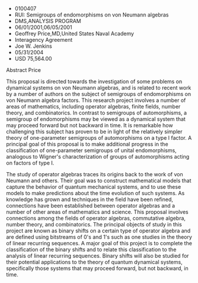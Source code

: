 
* 0100407
* RUI: Semigroups of endomorphisms on von Neumann algebras
* DMS,ANALYSIS PROGRAM
* 06/01/2001,06/05/2001
* Geoffrey Price,MD,United States Naval Academy
* Interagency Agreement
* Joe W. Jenkins
* 05/31/2004
* USD 75,564.00

Abstract Price

This proposal is directed towards the investigation of some problems on
dynamical systems on von Neumann algebras, and is related to recent work by a
number of authors on the subject of semigroups of endomorphisms on von Neumann
algebra factors. This research project involves a number of areas of
mathematics, including operator algebras, finite fields, number theory, and
combinatorics. In contrast to semigroups of automorphisms, a semigroup of
endomorphisms may be viewed as a dynamical system that may proceed forward but
not backward in time. It is remarkable how challenging this subject has proven
to be in light of the relatively simpler theory of one-parameter semigroups of
automorphisms on a type I factor. A principal goal of this proposal is to make
additional progress in the classification of one-parameter semigroups of unital
endomorphisms, analogous to Wigner's characterization of groups of automorphisms
acting on factors of type I.

The study of operator algebras traces its origins back to the work of von
Neumann and others. Their goal was to construct mathematical models that capture
the behavior of quantum mechanical systems, and to use these models to make
predictions about the time evolution of such systems. As knowledge has grown and
techniques in the field have been refined, connections have been established
between operator algebras and a number of other areas of mathematics and
science. This proposal involves connections among the fields of operator
algebras, commutative algebra, number theory, and combinatorics. The principal
objects of study in this project are known as binary shifts on a certain type of
operator algebra and are defined using bitstreams of 0's and 1's such as one
studies in the theory of linear recurring sequences. A major goal of this
project is to complete the classification of the binary shifts and to relate
this classification to the analysis of linear recurring sequences. Binary shifts
will also be studied for their potential applications to the theory of quantum
dynamical systems, specifically those systems that may proceed forward, but not
backward, in time.


